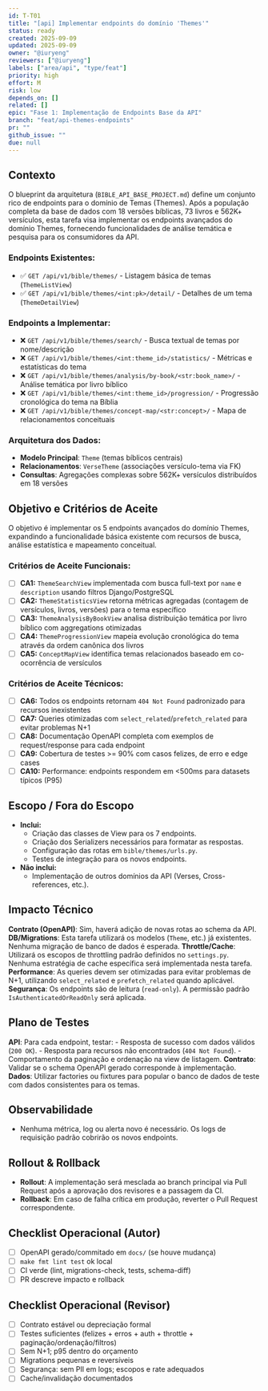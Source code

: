 ```yaml
---
id: T-T01
title: "[api] Implementar endpoints do domínio 'Themes'"
status: ready
created: 2025-09-09
updated: 2025-09-09
owner: "@iuryeng"
reviewers: ["@iuryeng"]
labels: ["area/api", "type/feat"]
priority: high
effort: M
risk: low
depends_on: []
related: []
epic: "Fase 1: Implementação de Endpoints Base da API"
branch: "feat/api-themes-endpoints"
pr: ""
github_issue: ""
due: null
---
```


## Contexto
O blueprint da arquitetura (`BIBLE_API_BASE_PROJECT.md`) define um conjunto rico de endpoints para o domínio de Temas (Themes). Após a população completa da base de dados com 18 versões bíblicas, 73 livros e 562K+ versículos, esta tarefa visa implementar os endpoints avançados do domínio Themes, fornecendo funcionalidades de análise temática e pesquisa para os consumidores da API.

### **Endpoints Existentes:**
- ✅ `GET /api/v1/bible/themes/` - Listagem básica de temas (`ThemeListView`)
- ✅ `GET /api/v1/bible/themes/<int:pk>/detail/` - Detalhes de um tema (`ThemeDetailView`)

### **Endpoints a Implementar:**
- ❌ `GET /api/v1/bible/themes/search/` - Busca textual de temas por nome/descrição
- ❌ `GET /api/v1/bible/themes/<int:theme_id>/statistics/` - Métricas e estatísticas do tema
- ❌ `GET /api/v1/bible/themes/analysis/by-book/<str:book_name>/` - Análise temática por livro bíblico
- ❌ `GET /api/v1/bible/themes/<int:theme_id>/progression/` - Progressão cronológica do tema na Bíblia
- ❌ `GET /api/v1/bible/themes/concept-map/<str:concept>/` - Mapa de relacionamentos conceituais

### **Arquitetura dos Dados:**
- **Modelo Principal**: `Theme` (temas bíblicos centrais)
- **Relacionamentos**: `VerseTheme` (associações versículo-tema via FK)
- **Consultas**: Agregações complexas sobre 562K+ versículos distribuídos em 18 versões

## Objetivo e Critérios de Aceite
O objetivo é implementar os 5 endpoints avançados do domínio Themes, expandindo a funcionalidade básica existente com recursos de busca, análise estatística e mapeamento conceitual.

### **Critérios de Aceite Funcionais:**
- [ ] **CA1:** `ThemeSearchView` implementada com busca full-text por `name` e `description` usando filtros Django/PostgreSQL
- [ ] **CA2:** `ThemeStatisticsView` retorna métricas agregadas (contagem de versículos, livros, versões) para o tema específico
- [ ] **CA3:** `ThemeAnalysisByBookView` analisa distribuição temática por livro bíblico com aggregations otimizadas
- [ ] **CA4:** `ThemeProgressionView` mapeia evolução cronológica do tema através da ordem canônica dos livros
- [ ] **CA5:** `ConceptMapView` identifica temas relacionados baseado em co-ocorrência de versículos

### **Critérios de Aceite Técnicos:**
- [ ] **CA6:** Todos os endpoints retornam `404 Not Found` padronizado para recursos inexistentes
- [ ] **CA7:** Queries otimizadas com `select_related`/`prefetch_related` para evitar problemas N+1
- [ ] **CA8:** Documentação OpenAPI completa com exemplos de request/response para cada endpoint
- [ ] **CA9:** Cobertura de testes >= 90% com casos felizes, de erro e edge cases
- [ ] **CA10:** Performance: endpoints respondem em <500ms para datasets típicos (P95)

## Escopo / Fora do Escopo
- **Inclui:**
    - Criação das classes de View para os 7 endpoints.
    - Criação dos Serializers necessários para formatar as respostas.
    - Configuração das rotas em `bible/themes/urls.py`.
    - Testes de integração para os novos endpoints.
- **Não inclui:**
    - Implementação de outros domínios da API (Verses, Cross-references, etc.).

## Impacto Técnico
**Contrato (OpenAPI)**: Sim, haverá adição de novas rotas ao schema da API.
**DB/Migrations**: Esta tarefa utilizará os modelos (`Theme`, etc.) já existentes. Nenhuma migração de banco de dados é esperada.
**Throttle/Cache**: Utilizará os escopos de throttling padrão definidos no `settings.py`. Nenhuma estratégia de cache específica será implementada nesta tarefa.
**Performance**: As queries devem ser otimizadas para evitar problemas de N+1, utilizando `select_related` e `prefetch_related` quando aplicável.
**Segurança**: Os endpoints são de leitura (`read-only`). A permissão padrão `IsAuthenticatedOrReadOnly` será aplicada.

## Plano de Testes
**API**: Para cada endpoint, testar:
    - Resposta de sucesso com dados válidos (`200 OK`).
    - Resposta para recursos não encontrados (`404 Not Found`).
    - Comportamento da paginação e ordenação na view de listagem.
**Contrato**: Validar se o schema OpenAPI gerado corresponde à implementação.
**Dados**: Utilizar factories ou fixtures para popular o banco de dados de teste com dados consistentes para os temas.

## Observabilidade
- Nenhuma métrica, log ou alerta novo é necessário. Os logs de requisição padrão cobrirão os novos endpoints.

## Rollout & Rollback
- **Rollout**: A implementação será mesclada ao branch principal via Pull Request após a aprovação dos revisores e a passagem da CI.
- **Rollback**: Em caso de falha crítica em produção, reverter o Pull Request correspondente.

## Checklist Operacional (Autor)
- [ ] OpenAPI gerado/commitado em `docs/` (se houve mudança)
- [ ] `make fmt lint test` ok local
- [ ] CI verde (lint, migrations-check, tests, schema-diff)
- [ ] PR descreve impacto e rollback

## Checklist Operacional (Revisor)
- [ ] Contrato estável ou depreciação formal
- [ ] Testes suficientes (felizes + erros + auth + throttle + paginação/ordenação/filtros)
- [ ] Sem N+1; p95 dentro do orçamento
- [ ] Migrations pequenas e reversíveis
- [ ] Segurança: sem PII em logs; escopos e rate adequados
- [ ] Cache/invalidação documentados
